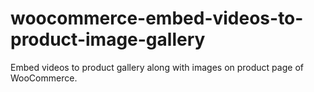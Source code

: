 # woocommerce-embed-videos-to-product-image-gallery
Embed videos to product gallery along with images on product page of WooCommerce.
